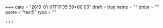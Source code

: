 +++
date = "2019-01-01T17:35:39+00:00"
draft = true
name = ""
order = ""
quote = "test5"
type = ""

+++
